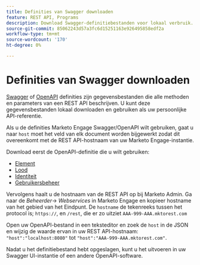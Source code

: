 ```yaml
---
title: Definities van Swagger downloaden
feature: REST API, Programs
description: Download Swagger-definitiebestanden voor lokaal verbruik.
source-git-commit: 85062243d57a3fc6d15251163e926495858edf2a
workflow-type: tm+mt
source-wordcount: '170'
ht-degree: 0%

---
```


# Definities van Swagger downloaden

[Swagger](https://swagger.io/) of [OpenAPI](https://www.openapis.org/) definities zijn gegevensbestanden die alle methoden en parameters van een REST API beschrijven. U kunt deze gegevensbestanden lokaal downloaden en gebruiken als uw persoonlijke API-referentie.

Als u de definities Marketo Engage Swagger/OpenAPI wilt gebruiken, gaat u naar `host` moet het veld van elk document worden bijgewerkt zodat dit overeenkomt met de REST API-hostnaam van uw Marketo Engage-instantie.

Download eerst de OpenAPI-definitie die u wilt gebruiken:

* [Element](assets/swagger-asset.json)
* [Lood](assets/swagger-mapi.json)
* [Identiteit](assets/swagger-identity.json)
* [Gebruikersbeheer](assets/swagger-user.json)

Vervolgens haalt u de hostnaam van de REST API op bij Marketo Admin. Ga naar de _Beheerder_-> _Webservices_ in Marketo Engage en kopieer hostname van het gebied van het Eindpunt. De `hostname` de tekenreeks tussen het protocol is; `https://`, en `/rest`, die er zo uitziet `AAA-999-AAA.mktorest.com`

Open uw OpenAPI-bestand in een teksteditor en zoek de `host` in de JSON en wijzig de waarde ervan in uw REST API-hostnaam: `"host":"localhost:8080"` tot `"host":"AAA-999-AAA.mktorest.com"`.

Nadat u het definitiebestand hebt opgeslagen, kunt u het uitvoeren in uw Swagger UI-instantie of een andere OpenAPI-software.
